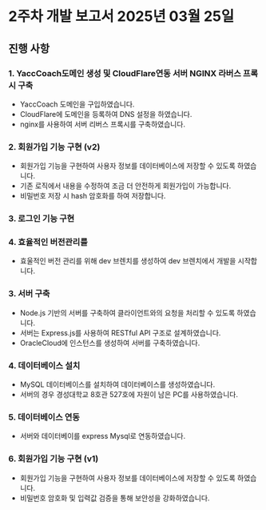 # 2주차 개발 보고서 2025년 03월 25일

## 진행 사항

### 1. YaccCoach도메인 생성 및 CloudFlare연동 서버 NGINX 라버스 프록시 구축
- YaccCoach 도메인을 구입하였습니다.
- CloudFlare에 도메인을 등록하여 DNS 설정을 하였습니다.
- nginx를 사용하여 서버 리버스 프록시를 구축하였습니다. 

### 2. 회원가입 기능 구현 (v2)
- 회원가입 기능을 구현하여 사용자 정보를 데이터베이스에 저장할 수 있도록 하였습니다.
- 기존 로직에서 내용을 수정하여 조금 더 안전하게 회원가입이 가능합니다.
- 비밀번호 저장 시 hash 암호화를 하여 저장합니다.

### 3. 로그인 기능 구현 


### 4. 효율적인 버전관리를 
- 효울적인 버전 관리를 위해 dev 브렌치를 생성하여 dev 브렌치에서 개발을 시작합니다.












### 3. 서버 구축
- Node.js 기반의 서버를 구축하여 클라이언트와의 요청을 처리할 수 있도록 하였습니다.
- 서버는 Express.js를 사용하여 RESTful API 구조로 설계하였습니다.
- OracleCloud에 인스턴스를 생성하여 서버를 구축하였습니다.

### 4. 데이터베이스 설치
- MySQL 데이터베이스를 설치하여 데이터베이스를 생성하였습니다.
- 서버의 경우 경성대학교 8호관 527호에 자원이 남은 PC를 사용하였습니다.

### 5. 데이터베이스 연동
- 서버와 데이터베이를 express Mysql로 연동하였습니다.

### 6. 회원가입 기능 구현 (v1)
- 회원가입 기능을 구현하여 사용자 정보를 데이터베이스에 저장할 수 있도록 하였습니다.
- 비밀번호 암호화 및 입력값 검증을 통해 보안성을 강화하였습니다.
